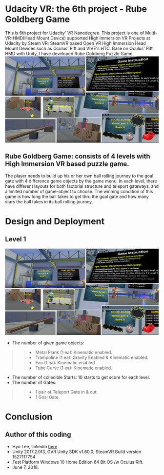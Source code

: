 # Udacity VR: the 6th project - Rube Goldberg Game
This is 6th project for Udacity' VR Nanodegree. This project is one of Multi-VR-HMD(Head Mount Device) supported High Immersion VR Projects at Udacity by Steam VR; SteamVR based Open VR High Immersion Head Mount Devices such as Oculus' Rift and VIVE's HTC. Base on Oculus' Rift HMD with Unity, I have developed Rube Goldberg Puzzle Game.
![screenshot](https://github.com/himax25/RubeGoldbergGameVR-HMD-/blob/master/Game%20Screenshot1.PNG)

## Rube Goldberg Game: consists of 4 levels with High Immersion VR based puzzle game.
The player needs to build up his or her own ball rolling journey to the goal gate with 4 difference game objects by the game menu. In each level, there have different layouts for both factorial structure and teleport gateways, and a limited number of game-object to choose. The winning condition of this game is how long the ball takes to get thru the goal gate and how many stars the ball takes in its ball rolling journey.

# Design and Deployment
## Level 1
![screenshot](https://github.com/himax25/RubeGoldbergGameVR-HMD-/blob/master/Game%20Screenshot1.PNG)
* The number of given game objects: 
>> <li>Metal Plank (1 ea): Kinematic enabled. </li> 
>> <li>Trampoline (1 ea): Gravity Enabled & Kinematic enabled. </li>
>> <li>Fan (1 ea): Kinematic enabled. </li> 
>> <li>Tube Curve (1 ea): Kinematic enabled. </li> 
* The number of collecible Starts: 10 starts to get score for each level.
* The number of Gates:
>> <li> 1 pair of Teleport Gate in & out. </li>
>> <li> 1 Goal Gate. </li> 

# Conclusion

## **Author of this coding**
* Hyo Lee, linkedin [here](https://www.linkedin.com/in/hyo-max-lee-61241b13/)
* Unity 2017.2.0f3, GVR Unity SDK v1.60.0, SteamVR Build version 1527117754
* Test Platform Windows 10 Home Edition 64 Bit OS /w Oculus Rift.
* June 7, 2018.
